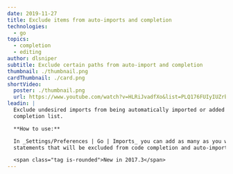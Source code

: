 ```yaml
---
date: 2019-11-27
title: Exclude items from auto-imports and completion
technologies:
  - go
topics:
  - completion
  - editing
author: dlsniper
subtitle: Exclude certain paths from auto-import and completion
thumbnail: ./thumbnail.png
cardThumbnail: ./card.png
shortVideo:
  poster: ./thumbnail.png
  url: https://www.youtube.com/watch?v=HLRiJvadfXo&list=PLQ176FUIyIUZrbrlz4AY1V8VzBJKZyVlW&index=46
leadin: |
  Exclude undesired imports from being automatically imported or added to
  completion list.

  **How to use:**

  In _Settings/Preferences | Go | Imports_ you can add as many as you want import
  statements that will be excluded from code completion and auto-import.

  <span class="tag is-rounded">New in 2017.3</span>
---
```


